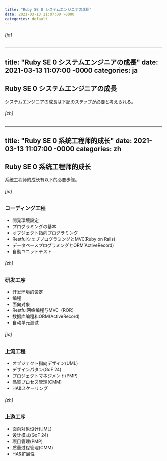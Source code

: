 ```yaml
---
title: "Ruby SE 0 システムエンジニアの成長"
date: 2021-03-13 11:07:00 -0000
categories: default
---
```


###### [ja]
---
title: "Ruby SE 0 システムエンジニアの成長"
date: 2021-03-13 11:07:00 -0000
categories: ja
---

## Ruby SE 0 システムエンジニアの成長

システムエンジニアの成長は下記のステップが必要と考えられる。

###### [zh]
---
title: "Ruby SE 0 系统工程师的成长"
date: 2021-03-13 11:07:00 -0000
categories: zh
---

## Ruby SE 0 系统工程师的成长

系统工程师的成长有以下的必要步骤。

###### [ja]
### コーディング工程
* 開発環境設定
* プログラミングの基本
* オブジェクト指向プログラミング
* RestfulウェブプログラミングとMVC(Ruby on Rails)
* データベースプログラミングとORM(ActiveRecord)
* 自動ユニットテスト

###### [zh]
### 研发工序
* 开发环境的设定
* 编程
* 面向对象
* Restful网络编程与MVC（ROR）
* 数据库编程和ORM(ActiveRecord)
* 自动单元测试

###### [ja]
### 上流工程
* オブジェクト指向デザイン(UML)
* デザインパタン(GoF 24)
* プロジェクトマネジメント(PMP)
* 品質プロセス管理(CMM)
* HA&スケーリング

###### [zh]
### 上游工序
* 面向对象设计(UML)
* 设计模式(GoF 24)
* 项目管理(PMP)
* 质量过程管理(CMM)
* HA&扩展性

